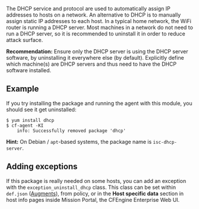 The DHCP service and protocol are used to automatically assign IP addresses to hosts on a network.
An alternative to DHCP is to manually assign static IP addresses to each host.
In a typical home network, the WiFi router is running a DHCP server.
Most machines in a network do not need to run a DHCP server, so it is recommended to uninstall it in order to reduce attack surface.

**Recommendation:** Ensure only the DHCP server is using the DHCP server software, by uninstalling it everywhere else (by default).
Explicitly define which machine(s) are DHCP servers and thus need to have the DHCP software installed.

## Example

If you try installing the package and running the agent with this module, you should see it get uninstalled:

```
$ yum install dhcp
$ cf-agent -KI
    info: Successfully removed package 'dhcp'
```

**Hint:** On Debian / `apt`-based systems, the package name is `isc-dhcp-server`.

## Adding exceptions

If this package is really needed on some hosts, you can add an exception with the `exception_uninstall_dhcp` class.
This class can be set within `def.json` ([Augments](https://docs.cfengine.com/docs/master/reference-language-concepts-augments.html)), from policy, or in the **Host specific data** section in host info pages inside Mission Portal, the CFEngine Enterprise Web UI.
